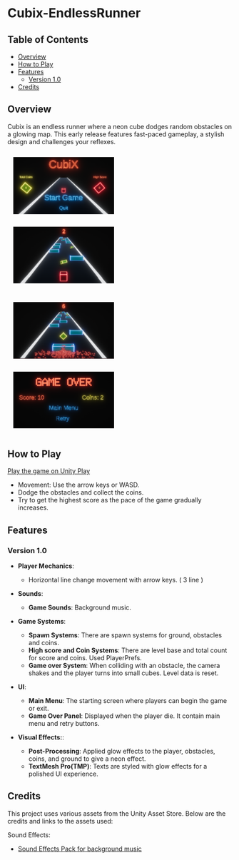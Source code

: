 # Cubix-EndlessRunner

## Table of Contents
- [Overview](#overview)
- [How to Play](#how-to-play)
- [Features](#features)
  - [Version 1.0](#version-10)
- [Credits](#credits)

## Overview
Cubix is ​​an endless runner where a neon cube dodges random obstacles on a glowing map. This early release features fast-paced gameplay, a stylish design and challenges your reflexes.

<p float="left">
  <img src="Source_Images/1.png" alt="Screenshot 1" width="45%" style="margin: 2.5%;" />
  <img src="Source_Images/2.png" alt="Screenshot 2" width="45%" style="margin: 2.5%;" />
</p>
<p float="left">
  <img src="Source_Images/3.png" alt="Screenshot 3" width="45%" style="margin: 2.5%;" />
  <img src="Source_Images/4.png" alt="Screenshot 4" width="45%" style="margin: 2.5%;" />
</p>

## How to Play
[Play the game on Unity Play](https://play.unity.com/en/games/e59de455-5914-49e6-90d7-e9e5d8ceab5b/cubix)

- Movement: Use the arrow keys or WASD.
- Dodge the obstacles and collect the coins.
- Try to get the highest score as the pace of the game gradually increases.

## Features

### Version 1.0
- **Player Mechanics**:
  - Horizontal line change movement with arrow keys. ( 3 line )
 
- **Sounds**:
  - **Game Sounds**: Background music.

- **Game Systems**:
  - **Spawn Systems**: There are spawn systems for ground, obstacles and coins.
  - **High score and Coin Systems**: There are level base and total count for score and coins. Used PlayerPrefs.
  - **Game over System**: When colliding with an obstacle, the camera shakes and the player turns into small cubes. Level data is reset.

- **UI**:
  - **Main Menu**: The starting screen where players can begin the game or exit. 
  - **Game Over Panel**: Displayed when the player die. It contain main menu and retry buttons.
 
- **Visual Effects:**:
    - **Post-Processing**: Applied glow effects to the player, obstacles, coins, and ground to give a neon effect.
    - **TextMesh Pro(TMP)**: Texts are styled with glow effects for a polished UI experience.

## Credits

This project uses various assets from the Unity Asset Store. Below are the credits and links to the assets used:
  
Sound Effects:
- [Sound Effects Pack for background music](https://assetstore.unity.com/packages/audio/music/electronic/breathtaking-vol-1-cyberpunk-electro-dark-synthwave-game-music-p-202947)


